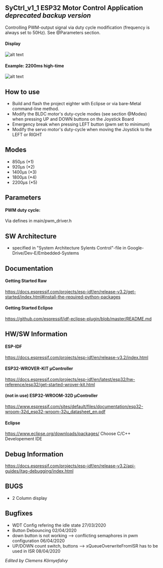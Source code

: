## SyCtrl_v1_1 ESP32 Motor Control Application *deprecated backup version*

Controlling PWM-output signal via duty cycle modification (frequency is always set to 50Hz). See @Parameters section.
#### Display
![alt text](https://github.com/sylents-dev-e/sylents-controller-unit/blob/master/ESP32/SyCtrl_v1_0/display.jpg)

#### Example: 2200ms high-time
![alt text](https://github.com/sylents-dev-e/sylents-controller-unit/blob/master/ESP32/SyCtrl_v1_0/pwm_2200ms.PNG)

## How to use

* Build and flash the project eighter with Eclipse or via bare-Metal command-line method. 
* Modify the BLDC motor's duty-cycle modes (see section @Modes) when pressing UP and DOWN buttons on the Joystick Board
* Emergency break when pressing LEFT button (pwm set to minimum)
* Modify the servo motor's duty-cycle when moving the Joystick to the LEFT or RIGHT

## Modes

* 850µs (*1)
* 920µs (*2)
* 1400µs (*3)
* 1800µs (*4)
* 2200µs (*5)

## Parameters
#### PWM duty cycle:
Via defines in main/pwm_driver.h

## SW Architecture

* specified in "System Architecture Sylents Control"-file in Google-Drive/Dev-E/Embedded-Systems

## Documentation
#### Getting Started Raw
https://docs.espressif.com/projects/esp-idf/en/release-v3.2/get-started/index.html#install-the-required-python-packages
#### Getting Started Eclipse
https://github.com/espressif/idf-eclipse-plugin/blob/master/README.md

## HW/SW Information
#### ESP-IDF
https://docs.espressif.com/projects/esp-idf/en/release-v3.2/index.html

#### ESP32-WROVER-KIT µController
https://docs.espressif.com/projects/esp-idf/en/latest/esp32/hw-reference/esp32/get-started-wrover-kit.html

#### (not in use) ESP32-WROOM-32D µController
https://www.espressif.com/sites/default/files/documentation/esp32-wroom-32d_esp32-wroom-32u_datasheet_en.pdf

#### Eclipse
https://www.eclipse.org/downloads/packages/
Choose C/C++ Developement IDE

## Debug Information
https://docs.espressif.com/projects/esp-idf/en/release-v3.2/api-guides/jtag-debugging/index.html

## BUGS

* 2 Column display

## Bugfixes

* WDT Config refering the idle state 27/03/2020
* Button Debouncing 02/04/2020
* down button is not working --> conflicting semaphores in pwm configuration 06/04/2020
* UP/DOWN count switch, buttons --> xQueueOverwriteFromISR has to be used in ISR 08/04/2020

*Edited by Clemens Környefalvy*
